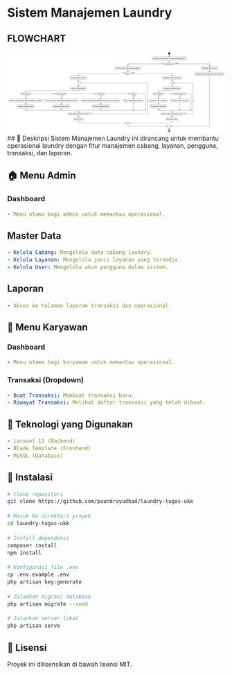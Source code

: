 # Sistem Manajemen Laundry
## FLOWCHART
<img src="flowchart.jpeg">
## 📌 Deskripsi 
Sistem Manajemen Laundry ini dirancang untuk membantu operasional laundry dengan fitur manajemen cabang, layanan, pengguna, transaksi, dan laporan.

## 🏠 Menu Admin
### **Dashboard**
```yaml
- Menu utama bagi admin untuk memantau operasional.
```

## **Master Data**
```yaml
- Kelola Cabang: Mengelola data cabang laundry.
- Kelola Layanan: Mengelola jenis layanan yang tersedia.
- Kelola User: Mengelola akun pengguna dalam sistem.
```

## **Laporan**
```yaml
- Akses ke halaman laporan transaksi dan operasional.
```

## 👥 Menu Karyawan
### **Dashboard**
```yaml
- Menu utama bagi karyawan untuk memantau operasional.
```

### **Transaksi (Dropdown)**
```yaml
- Buat Transaksi: Membuat transaksi baru.
- Riwayat Transaksi: Melihat daftar transaksi yang telah dibuat.
```

## 🚀 Teknologi yang Digunakan
```yaml
- Laravel 11 (Backend)
- Blade Template (Frontend)
- MySQL (Database)
```

## 🔧 Instalasi
```sh
# Clone repositori
git clone https://github.com/paundrayudhad/laundry-tugas-ukk

# Masuk ke direktori proyek
cd laundry-tugas-ukk

# Install dependensi
composer install
npm install

# Konfigurasi file .env
cp .env.example .env
php artisan key:generate

# Jalankan migrasi database
php artisan migrate --seed

# Jalankan server lokal
php artisan serve
```

## 📌 Lisensi
Proyek ini dilisensikan di bawah lisensi MIT.


